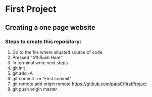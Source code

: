 # First Project
## Creating a **one page** website
### Steps to create this repository:

1. Go to the file where situated source of code.
2. Pressed "_Git Bush Here_"
3. In terminal write next steps
4. git init
5. git add -A
6. git commit -m "First commit"
7. git remote add origin remote https://github.com/pats0/firstProject
8. git push origin master
